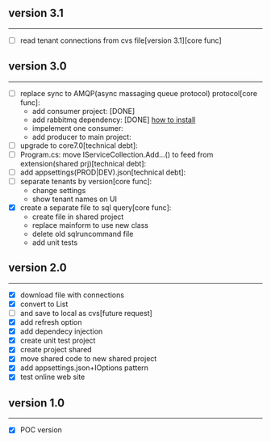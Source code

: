 ﻿## version 3.1
---
- [ ] read tenant connections from cvs file[version 3.1][core func]
## version 3.0
---
- [ ] replace sync to AMQP(async massaging queue protocol) protocol[core func]:
	* add consumer project: [DONE]
	* add rabbitmq dependency: [DONE]
		[how to install](https://medium.com/geekculture/installing-rabbitmq-on-windows-4411f5114a84)
	* impelement one consumer:
	* add producer to main project:
- [ ] upgrade to core7.0[technical debt]:
- [ ] Program.cs: move IServiceCollection.Add...() to feed from extension(shared prj)[technical debt]:
- [ ] add appsettings(PROD|DEV).json[technical debt]:
- [ ] separate tenants by version[core func]:
	* change settings
	* show tenant names on UI
- [X] create a separate file to sql query[core func]:
	* create file in shared project
	* replace mainform to use new class
	* delete old sqlruncommand file
	* add unit tests
## version 2.0
---
- [X] download file with connections
- [X] convert to List
- [ ] and save to local as cvs[future request]
- [X] add refresh option
- [X] add dependecy injection
- [X] create unit test project
- [X] create project shared
- [X] move shared code to new shared project
- [X] add appsettings.json+IOptions pattern
- [X] test online web site
## version 1.0
---
- [X] POC version
